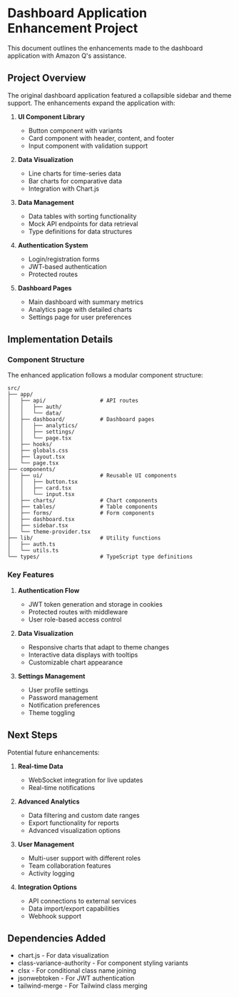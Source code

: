 # Dashboard Application Enhancement Project

This document outlines the enhancements made to the dashboard application with Amazon Q's assistance.

## Project Overview

The original dashboard application featured a collapsible sidebar and theme support. The enhancements expand the application with:

1. **UI Component Library**
   - Button component with variants
   - Card component with header, content, and footer
   - Input component with validation support

2. **Data Visualization**
   - Line charts for time-series data
   - Bar charts for comparative data
   - Integration with Chart.js

3. **Data Management**
   - Data tables with sorting functionality
   - Mock API endpoints for data retrieval
   - Type definitions for data structures

4. **Authentication System**
   - Login/registration forms
   - JWT-based authentication
   - Protected routes

5. **Dashboard Pages**
   - Main dashboard with summary metrics
   - Analytics page with detailed charts
   - Settings page for user preferences

## Implementation Details

### Component Structure

The enhanced application follows a modular component structure:

```
src/
├── app/                    
│   ├── api/                 # API routes
│   │   ├── auth/
│   │   └── data/
│   ├── dashboard/           # Dashboard pages
│   │   ├── analytics/
│   │   ├── settings/
│   │   └── page.tsx
│   ├── hooks/               
│   ├── globals.css
│   ├── layout.tsx
│   └── page.tsx
├── components/
│   ├── ui/                  # Reusable UI components
│   │   ├── button.tsx
│   │   ├── card.tsx
│   │   └── input.tsx
│   ├── charts/              # Chart components
│   ├── tables/              # Table components
│   ├── forms/               # Form components
│   ├── dashboard.tsx
│   ├── sidebar.tsx
│   └── theme-provider.tsx
├── lib/                     # Utility functions
│   ├── auth.ts
│   └── utils.ts
└── types/                   # TypeScript type definitions
```

### Key Features

1. **Authentication Flow**
   - JWT token generation and storage in cookies
   - Protected routes with middleware
   - User role-based access control

2. **Data Visualization**
   - Responsive charts that adapt to theme changes
   - Interactive data displays with tooltips
   - Customizable chart appearance

3. **Settings Management**
   - User profile settings
   - Password management
   - Notification preferences
   - Theme toggling

## Next Steps

Potential future enhancements:

1. **Real-time Data**
   - WebSocket integration for live updates
   - Real-time notifications

2. **Advanced Analytics**
   - Data filtering and custom date ranges
   - Export functionality for reports
   - Advanced visualization options

3. **User Management**
   - Multi-user support with different roles
   - Team collaboration features
   - Activity logging

4. **Integration Options**
   - API connections to external services
   - Data import/export capabilities
   - Webhook support

## Dependencies Added

- chart.js - For data visualization
- class-variance-authority - For component styling variants
- clsx - For conditional class name joining
- jsonwebtoken - For JWT authentication
- tailwind-merge - For Tailwind class merging
